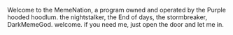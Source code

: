 Welcome to the MemeNation, a program owned and operated by the Purple hooded hoodlum. the nightstalker, the End of days, the stormbreaker, DarkMemeGod. welcome. if you need me, just open the door and let me in.
